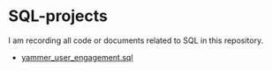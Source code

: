 # SQL-projects
I am recording all code or documents related to SQL in this repository.

- [yammer_user_engagement.sql](https://github.com/yingyuGit/SQL-projects/blob/main/yammer_user_engagement.sql)


